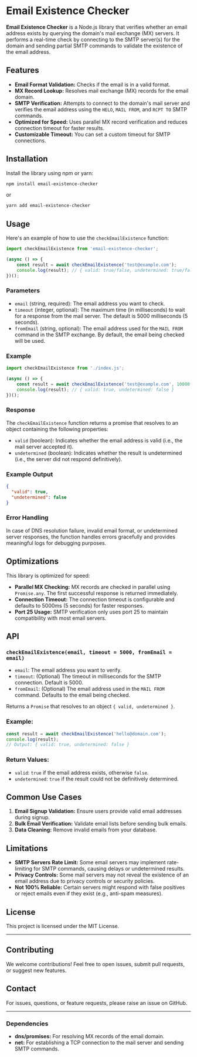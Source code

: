 

# Email Existence Checker

**Email Existence Checker** is a Node.js library that verifies whether an email address exists by querying the domain's mail exchange (MX) servers. It performs a real-time check by connecting to the SMTP server(s) for the domain and sending partial SMTP commands to validate the existence of the email address.

## Features

- **Email Format Validation:** Checks if the email is in a valid format.
- **MX Record Lookup:** Resolves mail exchange (MX) records for the email domain.
- **SMTP Verification:** Attempts to connect to the domain's mail server and verifies the email address using the `HELO`, `MAIL FROM`, and `RCPT TO` SMTP commands.
- **Optimized for Speed:** Uses parallel MX record verification and reduces connection timeout for faster results.
- **Customizable Timeout:** You can set a custom timeout for SMTP connections.

## Installation

Install the library using npm or yarn:

```bash
npm install email-existence-checker
```

or

```bash
yarn add email-existence-checker
```

## Usage

Here's an example of how to use the `checkEmailExistence` function:

```javascript
import checkEmailExistence from 'email-existence-checker';

(async () => {
    const result = await checkEmailExistence('test@example.com');
    console.log(result); // { valid: true/false, undetermined: true/false }
})();
```

### Parameters

- `email` (string, required): The email address you want to check.
- `timeout` (integer, optional): The maximum time (in milliseconds) to wait for a response from the mail server. The default is 5000 milliseconds (5 seconds).
- `fromEmail` (string, optional): The email address used for the `MAIL FROM` command in the SMTP exchange. By default, the email being checked will be used.

### Example

```javascript
import checkEmailExistence from './index.js';

(async () => {
    const result = await checkEmailExistence('test@example.com', 10000, 'noreply@mydomain.com');
    console.log(result); // { valid: true, undetermined: false }
})();
```

### Response

The `checkEmailExistence` function returns a promise that resolves to an object containing the following properties:

- `valid` (boolean): Indicates whether the email address is valid (i.e., the mail server accepted it).
- `undetermined` (boolean): Indicates whether the result is undetermined (i.e., the server did not respond definitively).

### Example Output

```json
{
  "valid": true,
  "undetermined": false
}
```

### Error Handling

In case of DNS resolution failure, invalid email format, or undetermined server responses, the function handles errors gracefully and provides meaningful logs for debugging purposes.

## Optimizations

This library is optimized for speed:
- **Parallel MX Checking:** MX records are checked in parallel using `Promise.any`. The first successful response is returned immediately.
- **Connection Timeout:** The connection timeout is configurable and defaults to 5000ms (5 seconds) for faster responses.
- **Port 25 Usage:** SMTP verification only uses port 25 to maintain compatibility with most email servers.

## API

### `checkEmailExistence(email, timeout = 5000, fromEmail = email)`

- `email`: The email address you want to verify.
- `timeout`: (Optional) The timeout in milliseconds for the SMTP connection. Default is 5000.
- `fromEmail`: (Optional) The email address used in the `MAIL FROM` command. Defaults to the email being checked.

Returns a `Promise` that resolves to an object `{ valid, undetermined }`.

### Example:

```javascript
const result = await checkEmailExistence('hello@domain.com');
console.log(result);
// Output: { valid: true, undetermined: false }
```

### Return Values:
- `valid`: `true` if the email address exists, otherwise `false`.
- `undetermined`: `true` if the result could not be definitively determined.

## Common Use Cases

1. **Email Signup Validation:** Ensure users provide valid email addresses during signup.
2. **Bulk Email Verification:** Validate email lists before sending bulk emails.
3. **Data Cleaning:** Remove invalid emails from your database.

## Limitations

- **SMTP Servers Rate Limit:** Some email servers may implement rate-limiting for SMTP commands, causing delays or undetermined results.
- **Privacy Controls:** Some mail servers may not reveal the existence of an email address due to privacy controls or security policies.
- **Not 100% Reliable:** Certain servers might respond with false positives or reject emails even if they exist (e.g., anti-spam measures).

## License

This project is licensed under the MIT License.

---

## Contributing

We welcome contributions! Feel free to open issues, submit pull requests, or suggest new features.

## Contact

For issues, questions, or feature requests, please raise an issue on GitHub.

---

### Dependencies

- **dns/promises:** For resolving MX records of the email domain.
- **net:** For establishing a TCP connection to the mail server and sending SMTP commands.

